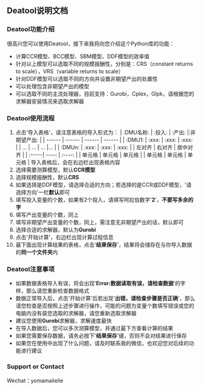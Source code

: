 ## Deatool说明文档

### Deatool功能介绍

很高兴您可以使用Deatool，接下来我将向您介绍这个Python库的功能：

- 计算CCR模型、BCC模型、SBM模型、DDF模型的效率值
- 针对以上模型可以选取不同的规模报酬性，分别是：CRS（constant returns to scale），VRS（variable returns to scale）
- 针对DDF模型可以选取不同的方向并设置非期望产出的处置性
- 可以处理包含非期望产出的模型
- 可以选取不同的主流处理器，目前支持：Gurobi，Cplex，Glpk，请根据您的求解器安装情况来选取求解器

### Deatool使用流程

1. 点击'导入表格'，请注意表格的导入形式为：
| :DMU名称: | :投入: | :产出: |:非期望产出: |
| ------ | ------ | ------ | ------ |
| :DMU1: | :xxx: | :xxx: | :xxx: |
| ... | ... | ... |... |
| :DMUn: | :xxx: | :xxx: | :xxx: |
| 左对齐 | 右对齐 | 居中对齐 |
| :-----| ----: | :----: |
| 单元格 | 单元格 | 单元格 |
| 单元格 | 单元格 | 单元格 |
导入表格后，会在右边栏出现表格内容
2. 选择需要测算模型，默认**CCR模型**
3. 选择规模报酬性，默认**CRS**
4. 如果选择是DDF模型，请选择合适的方向；若选择的是CCR或DDF模型，'请选择方向'一栏**默认**即可
5. 填写投入变量的个数，如果有2个投入，请填写阿拉伯数字'**2**'，**不要写多余的字**
6. 填写产出变量的个数，同上
7. 填写非期望产出变量的个数，同上，需注意无非期望产出的话，默认即可
8. 选择合适的求解器，默认为**Gurobi**
9. 点击'开始计算'，右边栏出现计算过程信息
10. 最下面出现计算结果的表格，点击'**结果保存**'，结果将会储存在与你导入数据的**同一个文件夹**内

### Deatool注意事项

- 如果数据表格导入有误，将会出现'**Error:数据读取有误，请检查数据**'的字样，那么请您重新检查数据格式
- 数据正常导入后，点击'开始计算'后若出现'**出错，请检查步骤是否正确**'，那么请您检查是否按照上述步骤进行操作，可能的问题为变量个数填写错误或您的电脑内没有装您选取的求解器，请您重新选取求解器
- 建议您使用**Gurobi**求解器，求解速度最快
- 在导入数据后，您可以多次测算模型，并通过最下方查看计算的结果
- 如果您需要保存数据，请务必按下'**结果保存**'键，否则不会对结果进行保存
- 如果您在使用中出现了什么问题，请及时联系我的微信，也欢迎您对后续的功能进行建议

### Support or Contact
Wechat：yomamalielie
